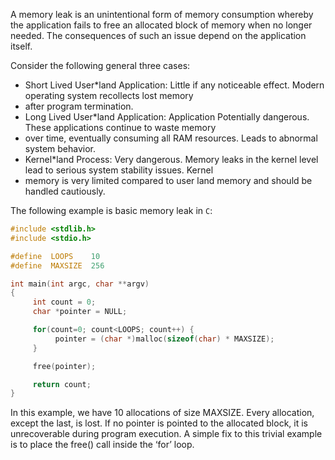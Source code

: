 A memory leak is an unintentional form of memory consumption whereby the application fails to free an allocated block of
memory when no longer needed. The consequences of such an issue depend on the application itself. 

Consider the following general three cases:

* Short Lived User*land Application: Little if any noticeable effect. Modern operating system recollects lost memory
* after program termination.
* Long Lived User*land Application:  Application	Potentially dangerous. These applications continue to waste memory
* over time, eventually consuming all RAM resources. Leads to abnormal system behavior.
* Kernel*land Process: Very dangerous. Memory leaks in the kernel level lead to serious system stability issues. Kernel
* memory is very limited compared to user land memory and should be handled cautiously.

The following example is basic memory leak in `C`:

```c
#include <stdlib.h>
#include <stdio.h>

#define  LOOPS    10
#define  MAXSIZE  256

int main(int argc, char **argv)
{
     int count = 0;
     char *pointer = NULL;

     for(count=0; count<LOOPS; count++) {
          pointer = (char *)malloc(sizeof(char) * MAXSIZE);
     }

     free(pointer);

     return count;
}
```

In this example, we have 10 allocations of size MAXSIZE. Every allocation, except the last, is lost. If
no pointer is pointed to the allocated block, it is unrecoverable during program execution. A simple fix to this trivial
example is to place the free() call inside the ‘for’ loop.